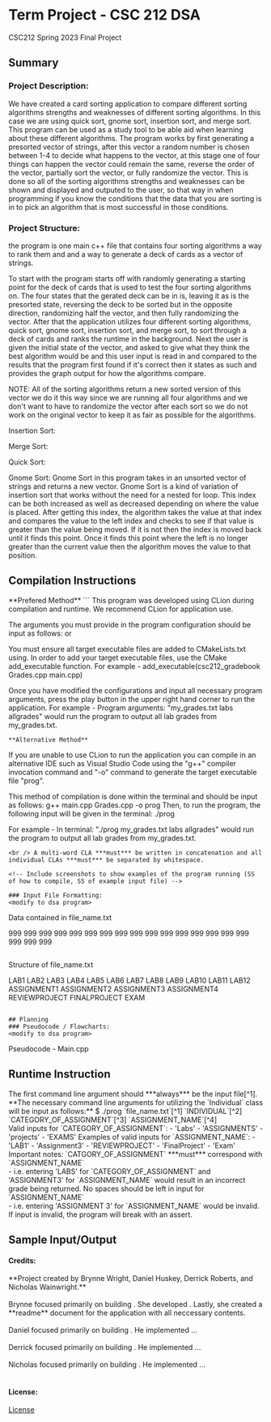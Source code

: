# Term Project - CSC 212 DSA
CSC212 Spring 2023 Final Project

## Summary
### Project Description:

We have created a card sorting application to compare different sorting algorithms strengths and weaknesses of different sorting algorithms. In this case we are using quick sort, gnome sort, insertion sort, and merge sort. This program can be used as a study tool to be able aid when learning about these different algorithms. The program works by first generating a presorted vector of strings, after this vector a random number is chosen between 1-4 to decide what happens to the vector, at this stage one of four things can happen the vector could remain the same, reverse the order of the vector, partially sort the vector, or fully randomize the vector. This is done so all of the sorting algorithms strengths and weaknesses can be shown and displayed and outputed to the user, so that way in when programming if you know the conditions that the data that you are sorting is in to pick an algorithm that is most successful in those conditions.  

### Project Structure:
the program is one main c++ file that contains four sorting algorithms a way to rank them and and a way to generate a deck of cards as a vector of strings.

To start with the program starts off with randomly generating a starting point for the deck of cards that is used to test the four sorting algorithms on. The four states that the gerated deck can be in is, leaving it as is the presorted state, reversing the deck to be sorted but in the opposite direction, randomizing half the vector, and then fully randomizing the vector. After that the application utilizes four different sorting algorithms, quick sort, gnome sort, insertion sort, and merge sort, to sort through a deck of cards and ranks the runtime in the background. Next the user is given the initial state of the vector, and asked to give what they think the best algorithm would be and this user input is read in and compared to the results that the program first found if it's correct then it states as such and provides the graph output for how the algorithms compare.


NOTE: All of the sorting algorithms return a new sorted version of this vector we do it this way since we are running all four algorithms and we don't want to have to randomize the vector after each sort so we do not work on the original vector to keep it as fair as possible for the algorithms.

Insertion Sort:

Merge Sort:

Quick Sort:

Gnome Sort:
  Gnome Sort in this program takes in an unsorted vector of strings and returns a new vector. Gnome Sort is a kind of variation of insertion sort that works without the need for a nested for loop.  This index can be both increased as well as decreased depending on where the value is placed. After getting this index, the algorithm takes the value at that index and compares the value to the left index and checks to see if that value is greater than the value being moved. If it is not then the index is moved back until it finds this point. Once it finds this point where the left is no longer greater than the current value then the algorithm moves the value to that position.


<describe program contents and files>

<methodology and algorithmic steps>
  
## Compilation Instructions
<modify to dsa program>
**Prefered Method**
```
This program was developed using CLion during compilation and runtime. We recommend CLion for application use.

The arguments you must provide in the program configuration should be input as follows:
<list possible CLA inputs> or <prompted inputs>

You must ensure all target executable files are added to CMakeLists.txt using. In order to add your target executable files, use the CMake add_executable function.
For example - 
add_executable(csc212_gradebook Grades.cpp main.cpp)

Once you have modified the configurations and input all necessary program arguments, press the play button in the upper right hand corner to run the application.
For example - 
Program arguments: "my_grades.txt labs allgrades" would run the program to output all lab grades from my_grades.txt.
```
**Alternative Method**
```
If you are unable to use CLion to run the application you can compile in an alternative IDE such as Visual Studio Code using the "g++" compiler invocation command and "-o" command to generate the target executable file "prog".

This method of compilation is done within the terminal and should be input as follows:
g++ main.cpp Grades.cpp -o prog 
Then, to run the program, the following input will be given in the terminal:
./prog <file name> <type> <command>

For example - 
In terminal: "./prog my_grades.txt labs allgrades" would run the program to output all lab grades from my_grades.txt.
```
<br /> A multi-word CLA ***must*** be written in concatenation and all individual CLAs ***must*** be separated by whitespace.

<!-- Include screenshots to show examples of the program running (SS of how to compile, SS of example input file) -->

### Input File Formatting:
<modify to dsa program>
```
Data contained in file_name.txt

999 999 999 999 999 999 999 999 999 999 999 999
999 999 999 999
999 999
999
```

```
Structure of file_name.txt

LAB1 LAB2 LAB3 LAB4 LAB5 LAB6 LAB7 LAB8 LAB9 LAB10 LAB11 LAB12
ASSIGNMENT1 ASSIGNMENT2 ASSIGNMENT3 ASSIGNMENT4
REVIEWPROJECT FINALPROJECT
EXAM
```

## Planning
### Pseudocode / Flowcharts:
<modify to dsa program>

```
Pseudocode - Main.cpp
    
## Runtime Instruction
<modify to dsa program>
The first command line argument should ***always*** be the input file[^1]. <br />  
**The necessary command line arguments for utilizing the `Individual` class will be input as follows:**  
$ ./prog `file_name.txt`[^1] `INDIVIDUAL`[^2] `CATEGORY_OF_ASSIGNMENT`[^3] `ASSIGNMENT_NAME`[^4]    
    <br /> Valid inputs for `CATEGORY_OF_ASSIGNMENT`:    
    - 'Labs'   
    - 'ASSIGNMENTS'     
    - 'projects'     
    - 'EXAMS'      
    Examples of valid inputs for `ASSIGNMENT_NAME`:     
    - 'LAB1'   
    - 'Assignment3'    
    - 'REVIEWPROJECT'    
    - 'FinalProject'   
    - 'Exam'   
    Important notes:     
    `CATGORY_OF_ASSIGNMENT` ***must*** correspond with `ASSIGNMENT_NAME` <br />
    	- i.e. entering 'LABS' for `CATEGORY_OF_ASSIGNMENT` and 'ASSIGNMENT3' for `ASSIGNMENT_NAME` would result in an incorrect grade being returned.    
    No spaces should be left in input for `ASSIGNMENT_NAME` <br />
    	- i.e. entering 'ASSIGNMENT 3' for `ASSIGNMENT_NAME` would be invalid.
    If input is invalid, the program will break with an assert. <br />


[^1]: The input file (in this case 'file_name.txt') is your own dataset of grades passed in by the first CLA.
  This is the file our gradebook program will be evaluating or updating. 
  
[^2]: This string represents the 'type' variable which identifies the class you will be utilizing to evaluate your grades.

[^3]: This string represents the 'category' variable which identifies the catgeory of assignments within your grades that you wish to evaluate.

[^4]: This string represents the 'command' variable which identifies what data the user would like to return.
  EXCEPTION: When utilizing the Individual class, the 'command' variable represents the assignment name for the individual grade you wish to return.

## Sample Input/Output
<modify to dsa program>
<!-- Include screenshots with brief explanations of the images used →

### Test Cases:
<modify to dsa program>
<!-- Written tests for the application. Examples of how to run these tests. -->

#### Credits:
<modify to dsa program>
**Project created by Brynne Wright, Daniel Huskey, Derrick Roberts, and Nicholas Wainwright.** <br />
<br />
Brynne focused primarily on building <blank>. She developed <blank>. Lastly, she created a **readme** document for the application with all neccessary contents. <br />
<br />
Daniel focused primarily on building <blank>. He implemented <blank>... <br />
<br />
Derrick focused primarily on building <blank>. He implemented <blank>...<br />
<br />
Nicholas focused primarily on building <blank>. He implemented <blank>...<br />
<br />

#### License:
[License](link)
